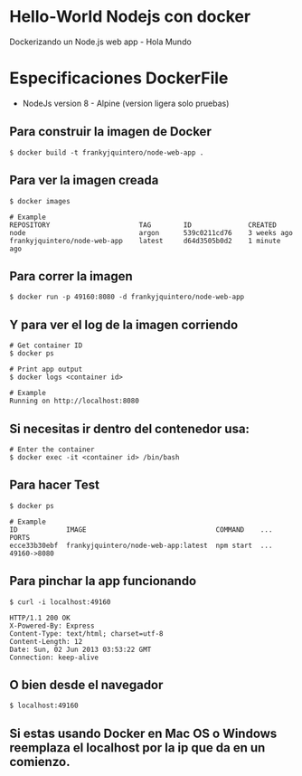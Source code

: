 # Hello-World Nodejs con docker
Dockerizando un Node.js web app - Hola Mundo

# Especificaciones DockerFile

* NodeJs version 8 - Alpine (version ligera solo pruebas)



## Para construir la imagen de Docker

    $ docker build -t frankyjquintero/node-web-app .

## Para ver la imagen creada

    $ docker images

    # Example
    REPOSITORY                      TAG        ID              CREATED
    node                            argon      539c0211cd76    3 weeks ago
    frankyjquintero/node-web-app    latest     d64d3505b0d2    1 minute ago


## Para correr la imagen

    $ docker run -p 49160:8080 -d frankyjquintero/node-web-app

## Y para ver el log de la imagen corriendo

    # Get container ID
    $ docker ps

    # Print app output
    $ docker logs <container id>

    # Example
    Running on http://localhost:8080

## Si necesitas ir dentro del contenedor usa:

    # Enter the container
    $ docker exec -it <container id> /bin/bash

## Para hacer Test

    $ docker ps

    # Example
    ID            IMAGE                                COMMAND    ...   PORTS
    ecce33b30ebf  frankyjquintero/node-web-app:latest  npm start  ...   49160->8080


## Para pinchar la app funcionando

    $ curl -i localhost:49160

    HTTP/1.1 200 OK
    X-Powered-By: Express
    Content-Type: text/html; charset=utf-8
    Content-Length: 12
    Date: Sun, 02 Jun 2013 03:53:22 GMT
    Connection: keep-alive

## O bien desde el navegador

    $ localhost:49160

## Si estas usando Docker en Mac OS o Windows reemplaza el localhost por la ip que da en un comienzo.
